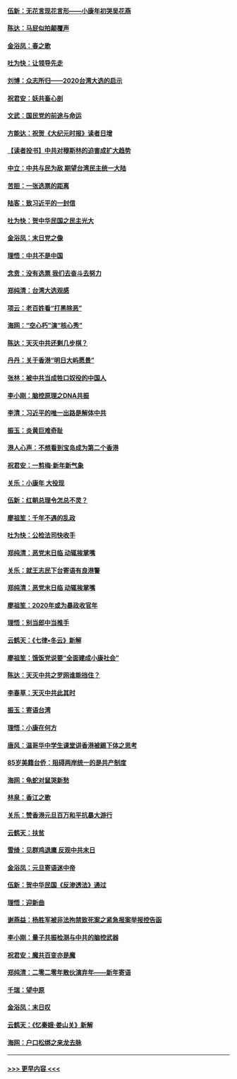 #### [伍新：无花言现花言形——小康年初哭吴花燕](../pages/nsc993/n11800044.md?t=01172111) 
#### [陈达：马屁似拍颠覆声](../pages/nsc993/n11800010.md?t=01172111) 
#### [金浴凤：春之歌](../pages/nsc993/n11797687.md?t=01172111) 
#### [吐为快：让领导先走](../pages/nsc993/n11797512.md?t=01172111) 
#### [刘博：众志所归——2020台湾大选的启示](../pages/nsc993/n11796878.md?t=01172111) 
#### [祝君安：妖共畜心剖](../pages/nsc993/n11794273.md?t=01172111) 
#### [文武：国民党的前途与命运](../pages/nsc993/n11794198.md?t=01172111) 
#### [方能达：祝贺《大纪元时报》读者日增](../pages/nsc993/n11793807.md?t=01172111) 
#### [【读者投书】中共对穆斯林的迫害成扩大趋势](../pages/nsc993/n11791371.md?t=01172111) 
#### [中立：中共与民为敌 期望台湾民主统一大陆](../pages/nsc993/n11790392.md?t=01172111) 
#### [苦胆：一张选票的距离](../pages/nsc993/n11788914.md?t=01172111) 
#### [陆客：致习近平的一封信](../pages/nsc993/n11788867.md?t=01172111) 
#### [吐为快：贺中华民国之民主光大](../pages/nsc993/n11788618.md?t=01172111) 
#### [金浴凤：末日党之像](../pages/nsc993/n11787475.md?t=01172111) 
#### [理悟：中共不是中国](../pages/nsc993/n11787463.md?t=01172111) 
#### [念贲：没有选票  我们去奋斗去努力](../pages/nsc993/n11787398.md?t=01172111) 
#### [郑纯清：台湾大选观感](../pages/nsc993/n11786210.md?t=01172111) 
#### [项云：老百姓看“打黑除恶”](../pages/nsc993/n11785398.md?t=01172111) 
#### [海网：“空心朽”演“核心秀”](../pages/nsc993/n11783874.md?t=01172111) 
#### [陈达：天灭中共还剩几步棋？](../pages/nsc993/n11783719.md?t=01172111) 
#### [丹丹：关于香港“明日大屿愿景”](../pages/nsc993/n11783273.md?t=01172111) 
#### [张林：被中共当成牲口奴役的中国人](../pages/nsc993/n11782397.md?t=01172111) 
#### [李小刚：脑控原理之DNA共振](../pages/nsc993/n11780962.md?t=01172111) 
#### [李清：习近平的唯一出路是解体中共](../pages/nsc993/n11780866.md?t=01172111) 
#### [振玉：炎黄巨难奇耻](../pages/nsc993/n11779632.md?t=01172111) 
#### [港人心声：不想看到宝岛成为第二个香港](../pages/nsc993/n11778817.md?t=01172111) 
#### [祝君安：一剪梅‧新年新气象](../pages/nsc993/n11776340.md?t=01172111) 
#### [关乐：小康年 大役现](../pages/nsc993/n11774213.md?t=01172111) 
#### [伍新：红朝总理令怎总不灵？](../pages/nsc993/n11770813.md?t=01172111) 
#### [廖祖笙：千年不遇的乱政](../pages/nsc993/n11770373.md?t=01172111) 
#### [吐为快：公检法司快收手](../pages/nsc993/n11770359.md?t=01172111) 
#### [郑纯清：恶党末日临 动辄挨掌嘴](../pages/nsc993/n11769912.md?t=01172111) 
#### [关乐：就王志民下台寄语有良港警](../pages/nsc993/n11769903.md?t=01172111) 
#### [郑纯清：恶党末日临 动辄挨掌嘴](../pages/nsc993/n11769356.md?t=01172111) 
#### [廖祖笙：2020年或为暴政收官年](../pages/nsc993/n11768216.md?t=01172111) 
#### [理悟：别当郎中当推手](../pages/nsc993/n11768243.md?t=01172111) 
#### [云鹤天：《七律▪冬云》新解](../pages/nsc993/n11768204.md?t=01172111) 
#### [廖祖笙：饿饭党说要“全面建成小康社会”](../pages/nsc993/n11767482.md?t=01172111) 
#### [陈达：天灭中共之罗网谁能挡住？](../pages/nsc993/n11767465.md?t=01172111) 
#### [李春草：天灭中共此其时](../pages/nsc993/n11767452.md?t=01172111) 
#### [振玉：寄语台湾](../pages/nsc993/n11767432.md?t=01172111) 
#### [理悟：小康在何方](../pages/nsc993/n11767394.md?t=01172111) 
#### [唐风：温哥华中学生课堂讲香港被踢下体之思考](../pages/nsc993/n11766848.md?t=01172111) 
#### [85岁美籍台侨：阻碍两岸统一的是共产制度](../pages/nsc993/n11765043.md?t=01172111) 
#### [海网：龟蛇对鼠哭新愁](../pages/nsc993/n11764895.md?t=01172111) 
#### [林泉：香江之歌](../pages/nsc993/n11764415.md?t=01172111) 
#### [关乐：赞香港元旦百万和平抗暴大游行](../pages/nsc993/n11764382.md?t=01172111) 
#### [云鹤天：扶贫](../pages/nsc993/n11764245.md?t=01172111) 
#### [雪绮：见群鸡退鹰  反观中共末日](../pages/nsc993/n11762112.md?t=01172111) 
#### [金浴凤：元旦寄语迷中帝](../pages/nsc993/n11761788.md?t=01172111) 
#### [伍新：贺中华民国《反渗透法》通过](../pages/nsc993/n11761994.md?t=01172111) 
#### [理悟：迎新曲](../pages/nsc993/n11761152.md?t=01172111) 
#### [谢燕益：杨胜军被非法拘禁致死案之紧急报案举报控告函](../pages/nsc993/n11756134.md?t=01172111) 
#### [李小刚：量子共振检测与中共的脑控武器](../pages/nsc993/n11754518.md?t=01172111) 
#### [祝君安：魔共百变亦是魔](../pages/nsc993/n11754469.md?t=01172111) 
#### [郑纯清：二零二零年散伙演弃年——新年寄语](../pages/nsc993/n11754195.md?t=01172111) 
#### [千瑞：望中原](../pages/nsc993/n11754159.md?t=01172111) 
#### [金浴凤：末日叹](../pages/nsc993/n11752359.md?t=01172111) 
#### [云鹤天：《忆秦娥‧娄山关》新解](../pages/nsc993/n11752348.md?t=01172111) 
#### [海网：户口松绑之来龙去脉](../pages/nsc993/n11752328.md?t=01172111) 

----
#### [ >>> 更早内容 <<< ](../indexes/nsc993-earlier.md)
